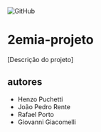 ![GitHub](https://img.shields.io/github/license/henzopuchetti/2emia-projeto)
# 2emia-projeto
[Descrição do projeto]
## autores
- Henzo Puchetti
- João Pedro Rente
- Rafael Porto
- Giovanni Giacomelli
